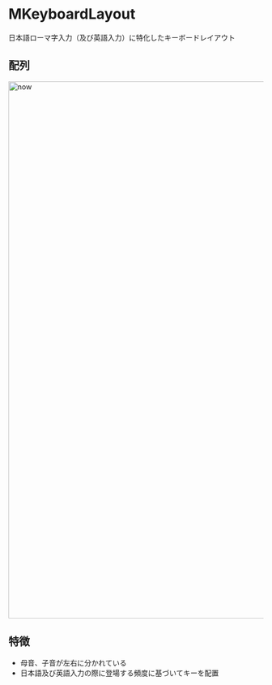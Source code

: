 # MKeyboardLayout
日本語ローマ字入力（及び英語入力）に特化したキーボードレイアウト

## 配列
<img width="1060" alt="now" src="https://user-images.githubusercontent.com/29105991/74103495-b0646f00-4b8f-11ea-8526-f90cd7451119.png">

## 特徴
- 母音、子音が左右に分かれている
- 日本語及び英語入力の際に登場する頻度に基づいてキーを配置
